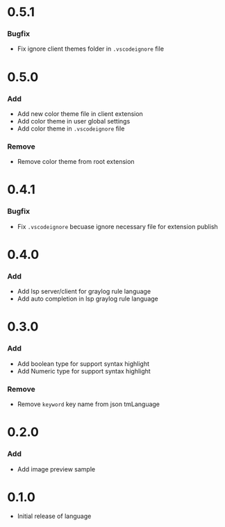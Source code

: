 # 0.5.1

### Bugfix

- Fix ignore client themes folder in `.vscodeignore` file


# 0.5.0

### Add

- Add new color theme file in client extension
- Add color theme in user global settings
- Add color theme in `.vscodeignore` file

### Remove

- Remove color theme from root extension


# 0.4.1

### Bugfix

- Fix `.vscodeignore` becuase ignore necessary file for extension publish


# 0.4.0

### Add

- Add lsp server/client for graylog rule language
- Add auto completion in lsp graylog rule language


# 0.3.0

### Add

- Add boolean type for support syntax highlight
- Add Numeric type for support syntax highlight

### Remove

- Remove `keyword` key name from json tmLanguage


# 0.2.0

### Add

- Add image preview sample


# 0.1.0

- Initial release of language